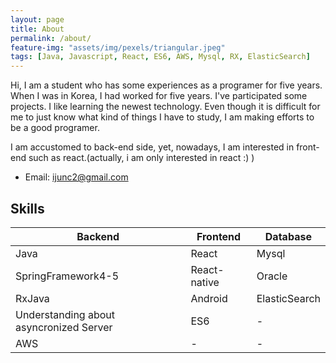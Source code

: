 ```yaml
---
layout: page
title: About
permalink: /about/
feature-img: "assets/img/pexels/triangular.jpeg"
tags: [Java, Javascript, React, ES6, AWS, Mysql, RX, ElasticSearch]
---
```


Hi, I am a student who has some experiences as a programer for five years. When I was in Korea, I had worked for five years. I've participated some projects. I like learning the newest technology. Even though it is difficult for me to just know what kind of things I have to study, I am making efforts to be a good programer.

I am accustomed to back-end side, yet, nowadays, I am interested in front-end such as react.(actually, i am only interested in react :) )

* Email: <ijunc2@gmail.com>

## Skills

|<center>Backend</center>|<center>Frontend</center>|<center>Database</center>|
|----|----|----|
|Java|React|Mysql|
|SpringFramework4-5|React-native|Oracle|
|RxJava|Android|ElasticSearch|
|Understanding about asyncronized Server|ES6|-|
|AWS|-|-|
